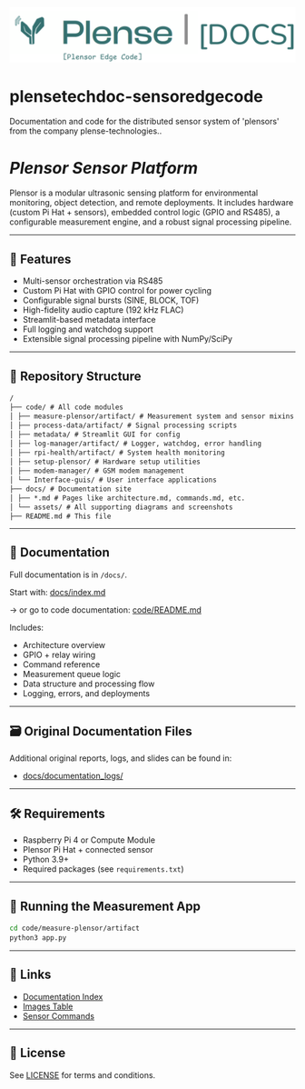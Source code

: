 ![Banner](assets/banner_plense_edge.png)

# plensetechdoc-sensoredgecode
Documentation and code for the distributed sensor system of 'plensors' from the company plense-technologies.. 

# _Plensor Sensor Platform_

Plensor is a modular ultrasonic sensing platform for environmental monitoring, object detection, and remote deployments. It includes hardware (custom Pi Hat + sensors), embedded control logic (GPIO and RS485), a configurable measurement engine, and a robust signal processing pipeline.

---

## 🚀 Features

- Multi-sensor orchestration via RS485
- Custom Pi Hat with GPIO control for power cycling
- Configurable signal bursts (SINE, BLOCK, TOF)
- High-fidelity audio capture (192 kHz FLAC)
- Streamlit-based metadata interface
- Full logging and watchdog support
- Extensible signal processing pipeline with NumPy/SciPy

---

## 📁 Repository Structure

```
/
├── code/ # All code modules
│ ├── measure-plensor/artifact/ # Measurement system and sensor mixins
│ ├── process-data/artifact/ # Signal processing scripts
│ ├── metadata/ # Streamlit GUI for config
│ ├── log-manager/artifact/ # Logger, watchdog, error handling
│ ├── rpi-health/artifact/ # System health monitoring
│ ├── setup-plensor/ # Hardware setup utilities
│ ├── modem-manager/ # GSM modem management
│ └── Interface-guis/ # User interface applications
├── docs/ # Documentation site
│ ├── *.md # Pages like architecture.md, commands.md, etc.
│ └── assets/ # All supporting diagrams and screenshots
├── README.md # This file
```


---

## 📖 Documentation

Full documentation is in `/docs/`.

Start with: [docs/index.md](docs/index.md)

-> or go to code documentation: [code/README.md](code/README.md)

Includes:
- Architecture overview
- GPIO + relay wiring
- Command reference
- Measurement queue logic
- Data structure and processing flow
- Logging, errors, and deployments

---



## 🗃️ Original Documentation Files

Additional original reports, logs, and slides can be found in:

- [docs/documentation_logs/](docs/documentation_logs/)

---
## 🛠 Requirements

- Raspberry Pi 4 or Compute Module
- Plensor Pi Hat + connected sensor
- Python 3.9+
- Required packages (see `requirements.txt`)

---

## 🧪 Running the Measurement App

```bash
cd code/measure-plensor/artifact
python3 app.py
```

---

## 🔗 Links

- [Documentation Index](docs/index.md)
- [Images Table](docs/images-table.md)
- [Sensor Commands](docs/sensor_commands.md)

---

## 📜 License

See [LICENSE](LICENSE) for terms and conditions.
